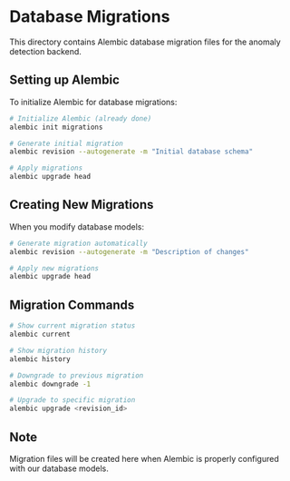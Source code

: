# Database Migrations

This directory contains Alembic database migration files for the anomaly detection backend.

## Setting up Alembic

To initialize Alembic for database migrations:

```bash
# Initialize Alembic (already done)
alembic init migrations

# Generate initial migration
alembic revision --autogenerate -m "Initial database schema"

# Apply migrations
alembic upgrade head
```

## Creating New Migrations

When you modify database models:

```bash
# Generate migration automatically
alembic revision --autogenerate -m "Description of changes"

# Apply new migrations
alembic upgrade head
```

## Migration Commands

```bash
# Show current migration status
alembic current

# Show migration history
alembic history

# Downgrade to previous migration
alembic downgrade -1

# Upgrade to specific migration
alembic upgrade <revision_id>
```

## Note

Migration files will be created here when Alembic is properly configured with our database models. 